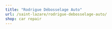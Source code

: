 ```yaml
---
title: "Rodrigue Débosselage Auto"
url: /saint-lazare/rodrigue-debosselage-auto/
shop: car repair
---
```

